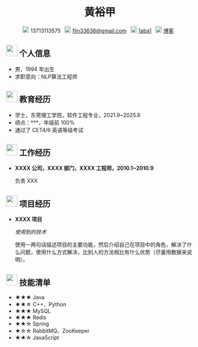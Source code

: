 <style>
    .contact-info {
        display: flex; /* 使用 Flexbox 布局 */
        justify-content: center; /* 让内容水平居中 */
    }
    .contact-info span {
        margin-right: 10px; /* 添加一些间距，使得元素之间有一定的间隔 */
    }
</style>

<center>
    <h1>黄裕甲</h1>
    <div class="contact-info">
        <span>
            <img src="./assets/phone-solid.svg" width="18px">
            13713113575
        </span>
        <span>
            <img src="./assets/envelope-solid.svg" width="18px">
            <a href="mailto:flin33636@gmail.com">flin33636@gmail.com</a>
        </span>
        <span>
            <img src="./assets/github-brands.svg" width="18px">
            <a href="https://github.com/1aba1">1aba1</a>
        </span>
        <span>
            <img src="./assets/rss-solid.svg" width="18px">
            <a href="#">博客</a>
        </span>
    </div>
</center>


## <img src="./assets/info-circle-solid.svg" width="30px"> 个人信息 

 - 男，1994 年出生
 - 求职意向：NLP算法工程师

## <img src="./assets/graduation-cap-solid.svg" width="30px"> 教育经历

- 学士，东莞理工学院，软件工程专业，2021.9~2025.6
- 绩点：***，年级前 100%
- 通过了 CET4/6 英语等级考试

## <img src="./assets/briefcase-solid.svg" width="30px"> 工作经历

- **XXXX 公司，XXXX 部门，XXXX 工程师，2010.1~2010.9**

   负责 XXX

## <img src="./assets/project-diagram-solid.svg" width="30px"> 项目经历

- **XXXX 项目**

  *使用到的技术*

  使用一两句话描述项目的主要功能，然后介绍自己在项目中的角色，解决了什么问题，使用什么方式解决，比别人的方法相比有什么优势（尽量用数据来说明）。

## <img src="./assets/tools-solid.svg" width="30px"> 技能清单

- ★★★ Java
- ★★☆ C++、Python
- ★★★ MySQL
- ★★★ Redis
- ★★☆ Spring
- ★☆☆ RabbitMQ、ZooKeeper
- ★★☆ JavaScript
